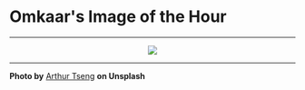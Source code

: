 # Omkaar's Image of the Hour

---

<div align="center">

<a href="https://unsplash.com/photos/golden-sunset-illuminates-the-cloudy-sky-hT9_Z-HbNC8">
  <img src="https://images.unsplash.com/photo-1749276873098-7e44bd10575c?crop=entropy&cs=tinysrgb&fit=max&fm=jpg&ixid=M3w3NjA2Nzh8MHwxfHJhbmRvbXx8fHx8fHx8fDE3NTA4NjAwMDB8&ixlib=rb-4.1.0&q=80&w=1080" style="max-width:100%; height:auto;">
</a>



</div>

---

**Photo by** [Arthur Tseng](https://unsplash.com/@arthur3607) **on Unsplash**
